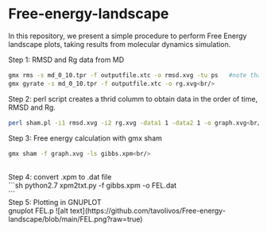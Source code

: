 # Free-energy-landscape<br/>
In this repository, we present a simple procedure to perform Free Energy landscape plots, taking results from molecular dynamics simulation.<br/>

Step 1: RMSD and Rg data from MD<br/>
```sh
gmx rms -s md_0_10.tpr -f outputfile.xtc -o rmsd.xvg -tu ps   #note that time has to be in ps.<br/>
gmx gyrate -s md_0_10.tpr -f outputfile.xtc -o rg.xvg<br/>
```
Step 2: perl script creates a thrid columm to obtain data in the order of time, RMSD and Rg.<br/>
```sh
perl sham.pl -i1 rmsd.xvg -i2 rg.xvg -data1 1 -data2 1 -o graph.xvg<br/>
```
Step 3: Free energy calculation with gmx sham<br/>
```sh
gmx sham -f graph.xvg -ls gibbs.xpm<br/>
```
<br/>
Step 4: convert .xpm to .dat file<br/>
```sh
python2.7 xpm2txt.py -f gibbs.xpm -o FEL.dat<br/>
```
<br/>
Step 5: Plotting in GNUPLOT<br/>
gnuplot FEL.p
![alt text](https://github.com/tavolivos/Free-energy-landscape/blob/main/FEL.png?raw=true)

